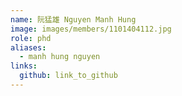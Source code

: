 ```yaml
---
name: 阮猛雄 Nguyen Manh Hung 
image: images/members/1101404112.jpg 
role: phd
aliases:
  - manh hung nguyen
links:
  github: link_to_github 
---
```


